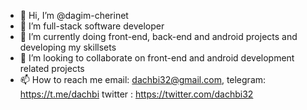 - 👋 Hi, I’m @dagim-cherinet
- 👀 I’m full-stack software developer
- 🌱 I’m currently doing front-end, back-end and android projects and developing my skillsets
- 💞️ I’m looking to collaborate on front-end and android development related projects
- 📫 How to reach me email: dachbi32@gmail.com, telegram: https://t.me/dachbi twitter : https://twitter.com/dachbi32

<!---
dagim-cherinet/dagim-cherinet is a ✨ special ✨ repository because its `README.md` (this file) appears on your GitHub profile.
You can click the Preview link to take a look at your changes.
--->
